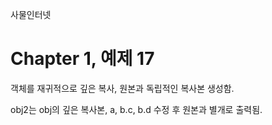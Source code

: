 
사물인터넷

Chapter 1, 예제 17
================================

객체를 재귀적으로 깊은 복사, 원본과 독립적인 복사본 생성함.

obj2는 obj의 깊은 복사본, a, b.c, b.d 수정 후 원본과 별개로 출력됨.
